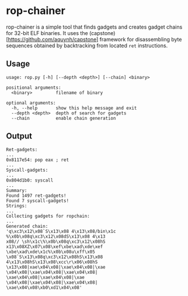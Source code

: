# rop-chainer

rop-chainer is a simple tool that finds gadgets and creates gadget chains for 32-bit ELF binaries. It uses the (capstone)[https://github.com/aquynh/capstone] framework for disassembling byte sequences obtained by backtracking from located `ret` instructions.

## Usage

```
usage: rop.py [-h] [--depth <depth>] [--chain] <binary>

positional arguments:
  <binary>         filename of binary

optional arguments:
  -h, --help       show this help message and exit
  --depth <depth>  depth of search for gadgets
  --chain          enable chain generation
```

## Output

```
Ret-gadgets:
...
0x8117e54: pop eax ; ret
...
Syscall-gadgets:
...
0x804d1b0: syscall
...
Summary:
Found 1497 ret-gadgets!
Found 7 syscall-gadgets!
Strings:
...
Collecting gadgets for ropchain:
...
Generated chain:
'q\xc3\x12\x08`S\x13\x08 4\x13\x08/bin\x1c
%\x0b\x08q\xc3\x12\x08dS\x13\x08 4\x13
x08// \sh\x1c\%\x0b\x08q\xc3\x12\x08hS
x13\x08XZ\x07\x08\xef\xbe\xad\xde\xef
\xbe\xad\xde\x1c%\x0b\x08u\xff\x05
\x08`S\x13\x08q\xc3\x12\x08hS\x13\x08
4\x13\x08hS\x13\x08\xcc\r\x06\x08hS
\x13\x08|xae\x04\x08|\xae\x04\x08|\xae
\x04\x08|\xae\x04\x08|\xae\x04\x08|
\xae\x04\x08|\xae\x04\x08|\xae
\x04\x08|\xae\x04\x08|\xae\x04\x08|
\xae\x04\x08\xb0\xd1\x04\x08'
```